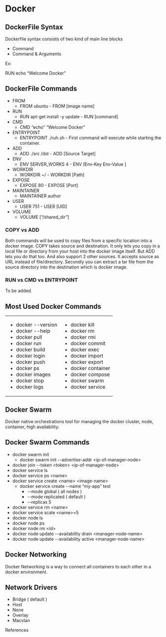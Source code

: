 # Docker
 <!-- Output copied to clipboard! -->

<!-----
NEW: Check the "Suppress top comment" option to remove this info from the output.

Conversion time: 0.879 seconds.


Using this Markdown file:

1. Paste this output into your source file.
2. See the notes and action items below regarding this conversion run.
3. Check the rendered output (headings, lists, code blocks, tables) for proper
   formatting and use a linkchecker before you publish this page.

Conversion notes:

* Docs to Markdown version 1.0β29
* Fri Jul 10 2020 05:48:52 GMT-0700 (PDT)
* Source doc: DockerFile Syntax
* Tables are currently converted to HTML tables.
----->


## DockerFile Syntax

Dockerfile syntax consists of two kind of main line blocks



*   Command
*   Command & Arguments

Ex:

RUN echo “Welcome Docker”

## DockerFile Commands


*   FROM
    *   FROM ubuntu  - FROM [image name]
*   RUN 
    *   RUN apt-get install -y update - RUN [command]
*   CMD
    *   CMD “echo” “Welcome Docker”
*   ENTRYPOINT
    *   ENTRYPOINT ./ruh.sh - First command will execute while starting the container. 
*   ADD
    *   ADD ./src /dst - ADD [Source Target]
*   ENV 
    *   ENV SERVER_WORKS 4 - ENV [Env-Key Env-Value ]
*   WORKDIR
    *   WORKDIR ~/ - WORKDIR [Path]
*   EXPOSE
    *   EXPOSE 80 - EXPOSE [Port]
*   MAINTAINER
    *   MAINTAINER author
*   USER
    *   USER 751 - USER [UID]
*   VOLUME
    *   VOLUME [“/shared_dir”]

### COPY vs ADD

Both commands will be used to copy files from a specific location  into a docker image. COPY takes source and destination. It only lets you copy in a local file or directory from your host into the docker image itself. But ADD lets you do that too. And also support 2 other sources. It accepts source as URL instead of file/directory. Secondly you can extract a tar file from the source directory into the destination which is docker image. 

### RUN vs CMD vs ENTRYPOINT

To be added.

## Most Used Docker Commands


<table>
  <tr>
   <td>
<ul>

<li>docker  --version

<li>docker  --help

<li>docker  pull

<li>docker run

<li>docker build

<li>docker login

<li>docker push

<li>docker ps

<li>docker images

<li>docker stop

<li>docker logs
</li>
</ul>
   </td>
   <td>
<ul>

<li>docker kill

<li>docker rm

<li>docker rmi

<li>docker commit

<li>docker exec

<li>docker import

<li>docker export

<li>docker container

<li>docker compose

<li>docker swarm

<li>docker service
</li>
</ul>
   </td>
  </tr>
</table>


## Docker Swarm

Docker native orchestrations tool for managing the docker cluster, node, container, high availability. 

## Docker Swarm Commands



*   docker swarm init
    *   docker swarm init --advertise-addr &lt;ip-of-manager-node>
*   docker join --token &lt;token> &lt;ip-of-manager-node>
*   docker service ls
*   docker service ps &lt;name>
*   docker service create &lt;name> &lt;image-name> 
    *   docker service create --name “my-app” test
        *   --mode global ( all nodes ) 
        *   --mode replicated ( default )
        *   --replicas 5 
*   docker service rm &lt;name>
*   docker service scale &lt;name>=5
*   docker node ls
*   docker node ps
*   docker node rm &lt;id>
*   docker node update --availability drain &lt;manager-node-name>
*   docker node update --availability active &lt;manager-node-name>

## Docker Networking

Docker Networking is a way to connect all containers to each other in a docker environment. 

## Network Drivers


*   Bridge ( default )
*   Host
*   None
*   Overlay
*   Macvlan

References
